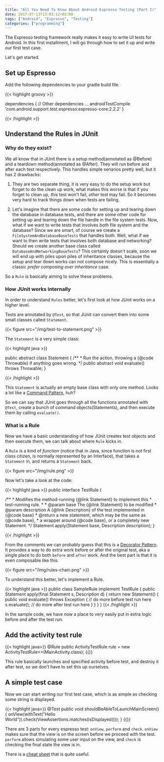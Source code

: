 ```yaml
---
title: "All You Need To Know About Android Espresso Testing (Part I)"
date: 2017-07-13T13:03:12+03:00
tags: ["Android", "Espresso", "Testing"]
categories: ["programming"]
---
```

The Espresso testing framework really makes it easy to write UI tests for Android. In this first installment, I will go through how to set it up and write our first test case.

Let's get started.

## Set up Espresso

Add the following dependencies to your gradle build file.

{{< highlight groovy >}}

dependencies {
    // Other dependencies ...
    androidTestCompile 'com.android.support.test.espresso:espresso-core:2.2.2'
}

{{< /highlight >}}

## Understand the Rules in JUnit

### Why do they exist?

We all know that in JUnit there is a setup method(annotated as @Before) and a teardown method(annotated as @After). They will run before and after each test respectively. This handles simple senarios pretty well, but it has 2 drawbacks:

1. They are two separate thing, it is very easy to do the setup work but forget to do the clean up work, what makes this worse is that if you forget to clean up, *this* test won't fail, *other* test may fail. So it becomes very hard to track things down when tests are failing.

2. Let's imagine that there are some code for setting up and tearing down the database in database tests, and there are some other code for setting up and tearing down the file handle in the file system tests. Now, what if we want to write tests that involves both file system and the database? Since we are smart, of course we create a `FileSystemAndDatabaseBaseTests` that handles both. Well, what if we want to then write tests that involves both database and networking? Should we create another base class called `DatabaseAndNetworkingBaseTests`? This certainly doesn't scale, soon we will end up with piles upon piles of inheritance classes, because the setup and tear down works can not compose nicely. This is essentially a classic *prefer composing over inheritance* case.

So a `Rule` is basically aiming to solve these problems.

### How JUnit works internally

In order to understand `Rules` better, let's first look at how JUnit works on a higher level.

Tests are annotated by `@Test`, so that JUnit can convert them into some small classes called `Statement`.

{{< figure src="/img/test-to-statement.png" >}}

The `Statement` is a very simple class:

{{< highlight java >}}

public abstract class Statement {
    /**
     * Run the action, throwing a {@code Throwable} if anything goes wrong.
     */
    public abstract void evaluate() throws Throwable;
}

{{< /highlight >}}

This `Statement` is actually an empty base class with only one method. Looks a lot like a [Command Pattern](https://en.wikipedia.org/wiki/Command_pattern), huh? 

So we can say that JUnit goes through all the functions annotated with `@Test`, create a bunch of command objects(Statements), and then execute them by calling `evaluate()`.

### What is a Rule

Now we have a basic understanding of how JUnit creates test objects and then execute them, we can talk about where `Rule` kicks in.

A `Rule` is a kind of *function* (notice that in Java, since function is not first class citizen, is normally represented by an Interface), that takes a `Statement` in, and returns a `Statement` back.

{{< figure src="/img/rule.png" >}}

Now let's take a look at the code:

{{< highlight java >}}
public interface TestRule {

/**
     * Modifies the method-running {@link Statement} to implement this
     * test-running rule.
     *
     * @param base The {@link Statement} to be modified
     * @param description A {@link Description} of the test implemented in {@code base}
     * @return a new statement, which may be the same as {@code base},
     *         a wrapper around {@code base}, or a completely new Statement.
     */
    Statement apply(Statement base, Description description);
}

{{< /highlight >}}

From the comments we can probably guess that this is a [Decorator Pattern](https://en.wikipedia.org/wiki/Decorator_pattern). It provides a way to do extra work before or after the original test, aka a single place to do both `before` and `after` work. And the best part is that it is even composable like this:

{{< figure src="/img/rules-chain.png" >}}

To understand this better, let's implement a Rule.

{{< highlight java >}}
public class SampleRule implement TestRule {
    public Statement apply(final Statement s, Description d) {
        return new Statement() {
            public void evaluate() throws Exception {
                // do more before test run here
                s.evaluate();
                // do more after test run here
            }
        }
    }
}
{{< /highlight >}}

In the sample code, we have now a place to very easily put in extra logic before and after the test run.

## Add the activity test rule

{{< highlight java>}}
@Rule
public ActivityTestRule<MainActivity> rule = new ActivityTestRule<>(MainActivity.class);
{{</highlight>}}

This rule basically launches and specified activity before test, and destroy it after test, so we don't have to set this up ourselves.

## A simple test case
Now we can start writing our first test case, which is as simple as checking some string is displayed.

{{< highlight java>}}
@Test
public void shouldBeAbleToLaunchMainScreen() {
    onView(withText("Hello World")).check(ViewAssertions.matches(isDisplayed()));
}
{{</highlight>}}

There are 3 parts for every espresso test: `onView`, `perform` and `check`. `onView` makes sure that the view is on the screen before we proceed with the test. `perform` allows simulating some user input on the view, and `check` is checking the final state the view is in.

There is a [cheat sheet](https://google.github.io/android-testing-support-library/docs/espresso/cheatsheet/) that is quite useful.
